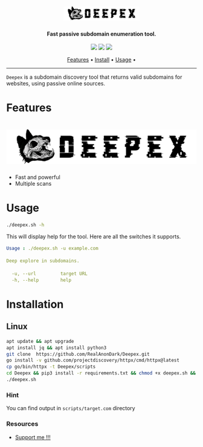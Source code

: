 <h1 align="center">
  <img src="files/Deepex.png" alt="subfinder" width="200px">
  <br>
</h1>

<h4 align="center">Fast passive subdomain enumeration tool.</h4>


<p align="center">
<a href="https://github.com/RealAnonDark/Deepex/releases"><img src="https://img.shields.io/github/release-date/RealAnonDark/Deepex"></a>
<a href="https://t.me/RealHashashin"><img src="https://img.shields.io/twitter/follow/RealHashashin.svg?logo=telegram"></a>
<a href="https://t.me/RealHashashin"><img src="https://img.shields.io/discord/695645237418131507.svg?logo=telegram"></a>
</p>

<p align="center">
  <a href="#features">Features</a> •
  <a href="#installation">Install</a> •
  <a href="#usage">Usage</a> •
</p>

---


`Deepex` is a subdomain discovery tool that returns valid subdomains for websites, using passive online sources.
# Features

<h1 align="left">
  <img src="files/Deepex-2[1].png" alt="deepex" width="700px"></a>
  <br>
</h1>

- Fast and powerful 
- Multiple scans

# Usage

```sh
./deepex.sh -h
```

This will display help for the tool. Here are all the switches it supports.

```yaml
Usage : ./deepex.sh -u example.com

Deep explore in subdomains.

  -u, --url         target URL
  -h, --help        help
```

# Installation

## Linux

```sh
apt update && apt upgrade
apt install jq && apt install python3
git clone  https://github.com/RealAnonDark/Deepex.git
go install -v github.com/projectdiscovery/httpx/cmd/httpx@latest
cp go/bin/httpx -t Deepex/scripts
cd Deepex && pip3 install -r requirements.txt && chmod +x deepex.sh && cd scripts && chmod +x * && cd ..
./deepex.sh
```

</td>
</tr>
</table>

### Hint

You can find output in `scripts/target.com` directory

### Resources

- [Support me !!!](https://t.me/RealHashashin)

